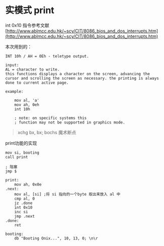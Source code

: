 # 实模式 print

int 0x10 指令参考文献[http://www.ablmcc.edu.hk/~scy/CIT/8086_bios_and_dos_interrupts.htm](http://www.ablmcc.edu.hk/~scy/CIT/8086_bios_and_dos_interrupts.htm)

本次用到的：
```x86asm
INT 10h / AH = 0Eh - teletype output.

input:
AL = character to write.
this functions displays a character on the screen, advancing the cursor and scrolling the screen as necessary. the printing is always done to current active page.

example:

	mov al, 'a'
	mov ah, 0eh
	int 10h

	; note: on specific systems this
	; function may not be supported in graphics mode. 
```

>xchg bx, bx;  bochs 魔术断点

print功能的实现
```x86asm
mov si, booting
call print

; 阻塞
jmp $

print:
    mov ah, 0x0e
.next:
    mov al, [si] ;将 si 指向的一个byte 取出来放入 al 中
    cmp al, 0
    jz .done
    int 0x10
    inc si
    jmp .next
.done:
    ret

booting:
    db "Booting Onix...", 10, 13, 0; \n\r
```